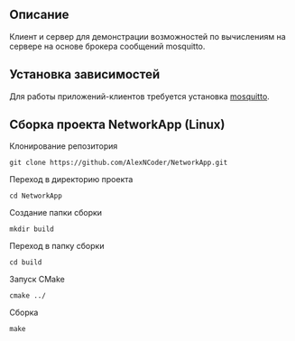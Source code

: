 ## Описание
Клиент и сервер для демонстрации возможностей по вычислениям на сервере на основе брокера сообщений mosquitto.

## Установка зависимостей
Для работы приложений-клиентов требуется установка [mosquitto](https://github.com/eclipse/mosquitto).

## Сборка проекта NetworkApp (Linux)
Клонирование репозитория
```
git clone https://github.com/AlexNCoder/NetworkApp.git
```
Переход в директорию проекта
```
cd NetworkApp
```
Создание папки сборки
```
mkdir build
```
Переход в папку сборки
```
cd build
```
Запуск CMake
```
cmake ../
```
Сборка
```
make
```
